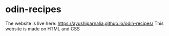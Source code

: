 # odin-recipes
The website is live here: https://ayushiparnalia.github.io/odin-recipes/
This website is made on HTML and CSS
